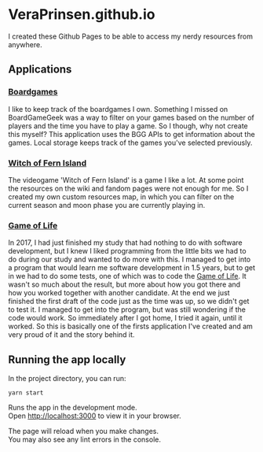 # VeraPrinsen.github.io
I created these Github Pages to be able to access my nerdy resources from anywhere.

## Applications
### [Boardgames](https://veraprinsen.github.io/#/boardgames)
I like to keep track of the boardgames I own. Something I missed on BoardGameGeek was a way to filter on your games based on the number of players and the time you have to play a game. So I though, why not create this myself? This application uses the BGG APIs to get information about the games. Local storage keeps track of the games you've selected previously.

### [Witch of Fern Island](https://veraprinsen.github.io/#/witch-of-fern-island)
The videogame 'Witch of Fern Island' is a game I like a lot. At some point the resources on the wiki and fandom pages were not enough for me. So I created my own custom resources map, in which you can filter on the current season and moon phase you are currently playing in.

### [Game of Life](https://veraprinsen.github.io/#/game-of-life)
In 2017, I had just finished my study that had nothing to do with software development, but I knew I liked programming from the little bits we had to do during our study and wanted to do more with this. I managed to get into a program that would learn me software development in 1.5 years, but to get in we had to do some tests, one of which was to code the [Game of Life](https://en.wikipedia.org/wiki/Conway%27s_Game_of_Life). It wasn't so much about the result, but more about how you got there and how you worked together with another candidate. At the end we just finished the first draft of the code just as the time was up, so we didn't get to test it. I managed to get into the program, but was still wondering if the code would work. So immediately after I got home, I tried it again, until it worked. So this is basically one of the firsts application I've created and am very proud of it and the story behind it. 

## Running the app locally
In the project directory, you can run:

`yarn start`

Runs the app in the development mode.\
Open [http://localhost:3000](http://localhost:3000) to view it in your browser.

The page will reload when you make changes.\
You may also see any lint errors in the console.
